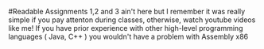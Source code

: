 #Readable
Assignments 1,2 and 3 ain't here but I remember it was really simple if you pay attenton during classes, otherwise, watch youtube videos like me! If you have prior experience with other high-level programming languages ( Java, C++ ) you wouldn't have a problem with Assembly x86
